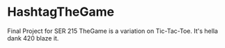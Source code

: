 # HashtagTheGame
Final Project for SER 215
TheGame is a variation on Tic-Tac-Toe. It's hella dank 420 blaze it. 

